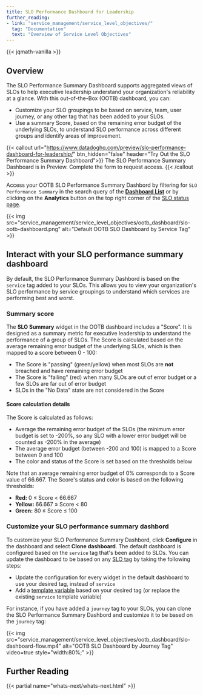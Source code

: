 ```yaml
---
title: SLO Performance Dashboard for Leadership
further_reading:
- link: "service_management/service_level_objectives/"
  tag: "Documentation"
  text: "Overview of Service Level Objectives"
---
```


{{< jqmath-vanilla >}}

## Overview

The SLO Performance Summary Dashboard supports aggregated views of SLOs to help executive leadership understand your organization's reliability at a glance. With this out-of-the-Box (OOTB) dashboard, you can:

- Customize your SLO groupings to be based on service, team, user journey, or any other tag that has been added to your SLOs.
- Use a summary Score, based on the remaining error budget of the underlying SLOs, to understand SLO performance across different groups and identify areas of improvement.

{{< callout url="https://www.datadoghq.com/preview/slo-performance-dashboard-for-leadership/" btn_hidden="false" header="Try Out the SLO Performance Summary Dashboard">}}
The SLO Performance Summary Dashboard is in Preview. Complete the form to request access.
{{< /callout >}}

Access your OOTB SLO Performance Summary Dashbord by filtering for `SLO Performance Summary` in the search query of the [**Dashboard List**][1] or by clicking on the **Analytics** button on the top right corner of the [SLO status page][2].

{{< img src="service_management/service_level_objectives/ootb_dashboard/slo-ootb-dashboard.png" alt="Default OOTB SLO Dashboard by Service Tag" >}}

## Interact with your SLO performance summary dashboard

By default, the SLO Performance Summary Dashbord is based on the `service` tag added to your SLOs. This allows you to view your organization's SLO performance by service groupings to understand which services are performing best and worst. 

### Summary score

The **SLO Summary** widget in the OOTB dashboard includes a "Score". It is designed as a summary metric for executive leadership to understand the performance of a group of SLOs. The Score is calculated based on the average remaining error budget of the underlying SLOs, which is then mapped to a score between 0 - 100:

- The Score is "passing" (green/yellow) when most SLOs are **not** breached and have remaining error budget
- The Score is "failing" (red) when many SLOs are out of error budget or a few SLOs are far out of error budget
- SLOs in the "No Data" state are not considered in the Score

#### Score calculation details

The Score is calculated as follows:
- Average the remaining error budget of the SLOs (the minimum error budget is set to -200%, so any SLO with a lower error budget will be counted as -200% in the average)
- The average error budget (between -200 and 100) is mapped to a Score between 0 and 100
- The color and status of the Score is set based on the thresholds below

Note that an average remaining error budget of 0% corresponds to a Score value of 66.667. The Score's status and color is based on the following thresholds:
- **Red:** 0 ≤ Score < 66.667
- **Yellow:** 66.667 ≤ Score < 80
- **Green:** 80 ≤ Score ≤ 100

### Customize your SLO performance summary dashbord

To customize your SLO Performance Summary Dashbord, click **Configure** in the dashboard and select **Clone dashboard**. The default dashboard is configured based on the `service` tag that's been added to SLOs. You can update the dashboard to be based on any [SLO tag][3] by taking the following steps:

- Update the configuration for every widget in the default dashboard to use your desired tag, instead of `service`
- Add a [template variable][4] based on your desired tag (or replace the existing `service` template variable)


For instance, if you have added a `journey` tag to your SLOs, you can clone the SLO Performance Summary Dashbord and customize it to be based on the `journey` tag:

{{< img src="service_management/service_level_objectives/ootb_dashboard/slo-dashboard-flow.mp4" alt="OOTB SLO Dashboard by Journey Tag" video=true style="width:80%;" >}}



## Further Reading

{{< partial name="whats-next/whats-next.html" >}}


[1]: https://app.datadoghq.com/dashboard/lists
[2]: https://app.datadoghq.com/slo
[3]: /service_management/service_level_objectives/#slo-tags
[4]: /dashboards/template_variables/#add-a-template-variable
